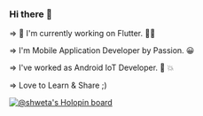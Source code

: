 ### Hi there :wave:

=> :telescope: I'm currently working on Flutter. :star2::boom:

=> I'm Mobile Application Developer by Passion. :grinning:

=> I've worked as Android IoT Developer. :star2: :boom:

=> Love to Learn & Share ;)

[![@shweta's Holopin board](https://holopin.io/api/user/board?user=shweta)](https://holopin.io/@shweta)
